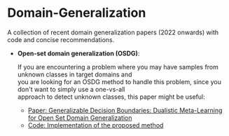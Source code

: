 # Domain-Generalization
A collection of recent domain generalization papers (2022 onwards) with code and concise recommendations.

- **Open-set domain generalization (OSDG)**: <br>

  If you are encountering a problem where you may have samples from unknown classes in target domains and <br>
  you are looking for an OSDG method to handle this problem, since you don't want to simply use a one-vs-all <br>
  approach to detect unknown classes, this paper might be useful:

  - [Paper: Generalizable Decision Boundaries: Dualistic Meta-Learning for Open Set Domain Generalization](https://openaccess.thecvf.com/content/ICCV2023/html/Wang_Generalizable_Decision_Boundaries_Dualistic_Meta-Learning_for_Open_Set_Domain_Generalization_ICCV_2023_paper.html)
  - [Code: Implementation of the proposed method](https://github.com/zzwdx/MEDIC)
